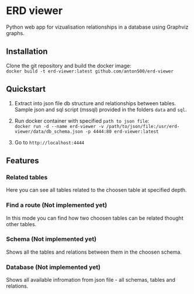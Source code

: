 # ERD viewer

Python web app for vizualisation relationships in a database using Graphviz graphs.

## Installation

Clone the git repository and build the docker image:  
`docker build -t erd-viewer:latest github.com/anton500/erd-viewer`

## Quickstart

1. Extract into json file db structure and relationships between tables.  
Sample json and sql script (mssql) provided in the folders `data` and `sql`.

2. Run docker container with specified `path to json file`:  
`docker run -d --name erd-viewer -v /path/to/json/file:/usr/erd-viewer/data/db_schema.json -p 4444:80 erd-viewer:latest`

3. Go to `http://localhost:4444`

## Features

### Related tables

Here you can see all tables related to the choosen table at specified depth.

### Find a route **(Not implemented yet)**

In this mode you can find how two choosen tables can be related thought other tables.

### Schema **(Not implemented yet)**

Shows all the tables and relations between them in the choosen schema.

### Database **(Not implemented yet)**

Shows all available infromation from json file - all schemas, tables and relations.
